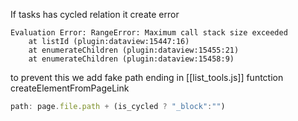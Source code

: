 If tasks has cycled relation it create error 
```
Evaluation Error: RangeError: Maximum call stack size exceeded
    at listId (plugin:dataview:15447:16)
    at enumerateChildren (plugin:dataview:15455:21)
    at enumerateChildren (plugin:dataview:15458:9)
```

to prevent this we add fake path ending in [[list_tools.js]] funtction createElementFromPageLink 

```js
path: page.file.path + (is_cycled ? "_block":"")
```